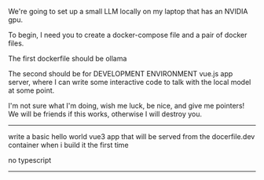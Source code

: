 
We're going to set up a small LLM locally on my laptop that has an NVIDIA gpu.

To begin, I need you to create a docker-compose file and a pair of docker files.

The first dockerfile should be ollama

The second should be for DEVELOPMENT ENVIRONMENT vue.js app server, where I can write some interactive code to talk with the local model at some point.

I'm not sure what I'm doing, wish me luck, be nice, and give me pointers! We will be friends if this works, otherwise I will destroy you.

---

write a basic hello world vue3 app that will be served from the docerfile.dev container when i build it the first time

no typescript

---